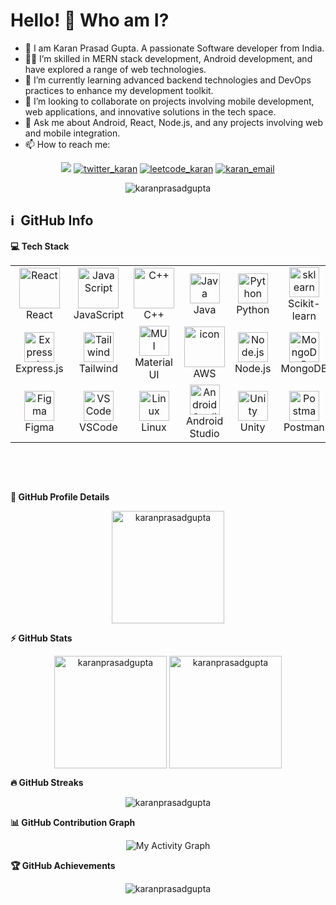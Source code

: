 # Hello! 👋 Who am I? #

- 🔭 I am Karan Prasad Gupta. A passionate Software developer from India.
- 👨‍💻 I’m skilled in MERN stack development, Android development, and have explored a range of web technologies.
- 🌱 I’m currently learning advanced backend technologies and DevOps practices to enhance my development toolkit.
- 👯 I’m looking to collaborate on projects involving mobile development, web applications, and innovative solutions in the tech space.
- 💬 Ask me about Android, React, Node.js, and any projects involving web and mobile integration.
- 📫 How to reach me:
<p align="left">
<div align="center">
<a href="https://www.linkedin.com/in/karanprasadgupta/"><img src="https://img.shields.io/badge/-karanprasadgupta-blue?style=flat-square&logo=Linkedin&logoColor=white"></a>
<a href="https://twitter.com/KaranPGupta3" target="blank"><img align="" src="https://img.shields.io/badge/-karanprasadgupta-1DA1F2?style=flat-square&logo=twitter&logoColor=white" alt="twitter_karan" /></a>
<a href="https://leetcode.com/karan20439/" target="blank"><img align="" src="https://img.shields.io/badge/dynamic/json?style=flat-square&labelColor=black&color=%23ffa116&label=Solved&query=solvedOverTotal&url=https%3A%2F%2Fleetcode-badge.vercel.app%2Fapi%2Fusers%2Fkaran20439&logo=leetcode&logoColor=yellow" alt="leetcode_karan" /></a>
<a href="mailto:kpgupta3201@gmail.com"><img align="" src="https://img.shields.io/badge/-kpgupta3201@gmail.com-c14438?style=flat-square&logo=Gmail&logoColor=white" alt="karan_email"/></a>
<p align=""> <img src="https://komarev.com/ghpvc/?username=karanprasadgupta&label=Profile%20views&color=0e75b6&style=flat" alt="karanprasadgupta" /> </p>
</div>

</p>



## ℹ️ &nbsp;GitHub Info

<summary><b>💻 Tech Stack</b></summary>
<!--
![React](https://img.shields.io/badge/react-%2320232a.svg?style=for-the-badge&logo=react&logoColor=%2361DAFB) ![Node.js](https://img.shields.io/badge/node.js-6DA55F?style=for-the-badge&logo=node.js&logoColor=white) ![JavaScript](https://img.shields.io/badge/javascript-%23323330.svg?style=for-the-badge&logo=javascript&logoColor=%23F7DF1E) ![MongoDB](https://img.shields.io/badge/MongoDB-%234ea94b.svg?style=for-the-badge&logo=mongodb&logoColor=white) ![Express.js](https://img.shields.io/badge/express.js-%23404d59.svg?style=for-the-badge&logo=express&logoColor=%2361DAFB) ![Android](https://img.shields.io/badge/android-3DDC84?style=for-the-badge&logo=android&logoColor=white) ![Firebase](https://img.shields.io/badge/firebase-ffca28?style=for-the-badge&logo=firebase&logoColor=black) ![Docker](https://img.shields.io/badge/docker-%230db7ed.svg?style=for-the-badge&logo=docker&logoColor=white)
-->
<div style="display: flex; align-items: flex-start; justify-content: center">
  <br>
<table align="center">
  <tr>
    <td align="center" width="96">
        <img src="https://techstack-generator.vercel.app/react-icon.svg" alt="React" width="65" height="65" />
      <br>React
    </td>
    <td align="center" width="96">
        <img src="https://techstack-generator.vercel.app/js-icon.svg" alt="JavaScript" width="65" height="65" />
      <br>JavaScript
    </td>
    <td align="center" width="96">
        <img src="https://techstack-generator.vercel.app/cpp-icon.svg" alt="C++" width="65" height="65" />
      <br>C++
    </td>
    <td align="center" width="96">
        <img src="https://skillicons.dev/icons?i=java" alt="Java" width="48" height="48" />
      <br>Java
    </td>
    <td align="center" width="96">
        <img src="https://techstack-generator.vercel.app/python-icon.svg" alt="Python" width="48" height="48" />
      <br>Python
    </td>
    <td align="center" width="96">
        <img src="https://skillicons.dev/icons?i=sklearn" alt="sklearn" width="48" height="48" />
      <br>Scikit-learn
    </td>
    <td align="center" width="96">
        <img src="https://techstack-generator.vercel.app/mysql-icon.svg" alt="MySQL" width="65" height="65" />
      <br>MySQL
    </td>
    <td align="center" width="96">
        <img src="https://skillicons.dev/icons?i=html" alt="HTML5" width="48" height="48" />
      <br>HTML5
    </td>
    <td align="center" width="96">
        <img src="https://skillicons.dev/icons?i=css" alt="CSS" width="48" height="48" />
      <br>CSS
    </td>
  </tr>
  <tr>
    <td align="center" width="96">
        <img src="https://skillicons.dev/icons?i=express" alt="Express.js" width="48" height="48" />
      <br>Express.js
    </td>
    <td align="center" width="96">
        <img src="https://skillicons.dev/icons?i=tailwind" alt="Tailwind" width="48" height="48" />
      <br>Tailwind
    </td>
    <td align="center" width="96">
        <img src="https://skillicons.dev/icons?i=mui" alt="MUI" width="48" height="48" />
      <br>Material UI
    </td>
    <td align="center" width="96">
        <img src="https://techstack-generator.vercel.app/aws-icon.svg" alt="icon" width="65" height="65" />
      <br>AWS
    </td>
    <td align="center" width="96">
        <img src="https://skillicons.dev/icons?i=nodejs" alt="Node.js" width="48" height="48" />
      <br>Node.js
    </td>
    <td align="center" width="96">
        <img src="https://skillicons.dev/icons?i=mongodb" alt="MongoDB" width="48" height="48" />
      <br>MongoDB
    </td>
    <td align="center" width="96">
        <img src="https://skillicons.dev/icons?i=git" alt="Git" width="48" height="48" />
      <br>Git
    </td>
    <td align="center" width="96">
        <img src="https://skillicons.dev/icons?i=github" alt="GitHub" width="48" height="48" />
      <br>GitHub
    </td>
    <td align="center" width="96">
        <img src="https://skillicons.dev/icons?i=firebase" alt="Firebase" width="48" height="48" />
      <br>Firebase
    </td>
    </tr>
  <tr>
    <td align="center" width="96">
        <img src="https://skillicons.dev/icons?i=figma" alt="Figma" width="48" height="48" />
      <br>Figma
    </td>
    <td align="center" width="96">
        <img src="https://skillicons.dev/icons?i=vscode" alt="VSCode" width="48" height="48" />
      <br>VSCode
    </td>
    <td align="center" width="96">
        <img src="https://skillicons.dev/icons?i=linux" alt="Linux" width="48" height="48" />
      <br>Linux
    </td>
    <td align="center" width="96">
        <img src="https://skillicons.dev/icons?i=androidstudio" alt="Android Studio" width="48" height="48" />
      <br>Android Studio
    </td>
    <td align="center" width="96">
        <img src="https://skillicons.dev/icons?i=unity" alt="Unity" width="48" height="48" />
      <br>Unity
    </td>
    <td align="center" width="96">
        <img src="https://skillicons.dev/icons?i=postman" alt="Postman" width="48" height="48" />
      <br>Postman
    </td>
    <td align="center" width="96">
        <img src="https://skillicons.dev/icons?i=azure" alt="Azure Vault" width="48" height="48" />
      <br>Azure Vault
    </td>
    <td align="center" width="96">
        <img src="https://skillicons.dev/icons?i=blender" alt="Blender" width="48" height="48" />
      <br>Blender
    </td>
    <td align="center" width="96">
        <img src="https://skillicons.dev/icons?i=haskell" alt="Haskell" width="48" height="48" />
      <br>Haskell
    </td>
  </tr>
</table>
</div>

<br><br>

<summary><b>🔎 GitHub Profile Details</b></summary>
<p align="center"><img height="180em" src="https://github-profile-summary-cards.vercel.app/api/cards/profile-details?username=karanprasadgupta&theme=github_dark" alt="karanprasadgupta" align="center" /></p>

<summary><b>⚡ GitHub Stats</b></summary>
<p align="center"><img height="180em" src="https://github-readme-stats.vercel.app/api?username=karanprasadgupta&hide_border=true&count_private=true&show_icons=true&theme=radical" alt="karanprasadgupta" align="center" />
<img height="180em" src="https://github-readme-stats.vercel.app/api/top-langs?username=karanprasadgupta&show_icons=true&locale=en&layout=compact&hide_border=true&theme=radical" alt="karanprasadgupta" align="center" /></p>

<summary><b>🔥 GitHub Streaks</b></summary>
<p align="center"><img src="https://github-readme-streak-stats.herokuapp.com/?user=karanprasadgupta&theme=black-ice&hide_border=true&stroke=0000&background=0D1117&ring=e05397&fire=e05397&currStreakLabel=e05397" alt="karanprasadgupta" /></p>

<summary><b>📊 GitHub Contribution Graph</b></summary>
<p align="center"><img alt="My Activity Graph" src="https://github-readme-activity-graph.vercel.app/graph?username=karanprasadgupta&theme=react-dark&hide_border=true&hide_title=false&area=true&custom_title=Total%20contribution%20graph%20in%20all%20repo" /></p>

<summary><b>🏆 GitHub Achievements</b></summary>
<p align="center"> <img src="https://github-profile-trophy.vercel.app/?username=karanprasadgupta&margin-w=5&theme=radical&no-frame=true&column=6&row=2" alt="karanprasadgupta" /> </p>
<!--  d
<summary><b>💰 Support Me</b></summary>
<p align="left">
<a href="https://www.buymeacoffee.com/kpgupta320a" target="_blank"><img src="https://img.shields.io/badge/Buy%20Me%20a%20Coffee-ffdd00?style=for-the-badge&logo=buy-me-a-coffee&logoColor=black" alt="Buy Me A Coffee"></a>
</p>
 -->
